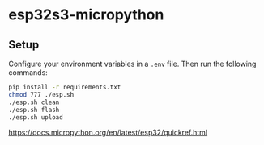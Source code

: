 # esp32s3-micropython

## Setup

Configure your environment variables in a `.env` file. Then run the following commands:

```bash
pip install -r requirements.txt
chmod 777 ./esp.sh
./esp.sh clean
./esp.sh flash
./esp.sh upload
```

https://docs.micropython.org/en/latest/esp32/quickref.html
